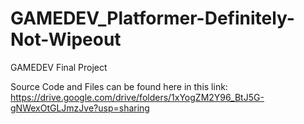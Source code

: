 # GAMEDEV_Platformer-Definitely-Not-Wipeout
GAMEDEV Final Project

Source Code and Files can be found here in this link:
https://drive.google.com/drive/folders/1xYogZM2Y96_BtJ5G-gNWexOtGLJmzJve?usp=sharing
